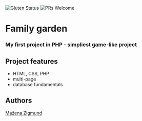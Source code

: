 ![Gluten Status](https://img.shields.io/badge/Gluten-Free-green.svg)
![PRs Welcome](https://img.shields.io/badge/PRs-welcome-brightgreen.svg)

# Family garden
### My first project in PHP - simpliest game-like project

## Project features
- HTML, CSS, PHP
- multi-page
- database fundamentals

## Authors
[Mažena Zigmund](https://github.com/skajaq)
